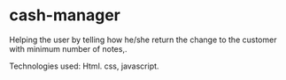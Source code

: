 # cash-manager
Helping the user by telling how he/she return the change to the customer with minimum number of notes,.

Technologies used: Html. css, javascript.
